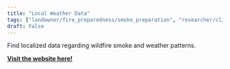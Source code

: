 ```yaml
---
title: "Local Weather Data"
tags: ["landowner/fire_preparedness/smoke_preparation", "researcher/climate"]
draft: False
---
```


Find localized data regarding wildfire smoke and weather patterns.

[**Visit the website here!**](https://met.wildlandfiresmoke.net/wrf-dashboard/)

